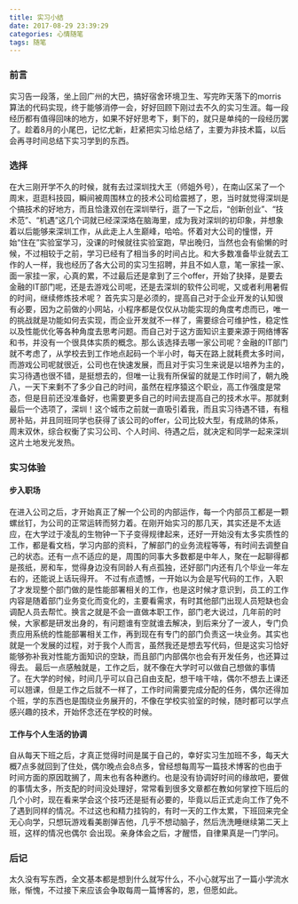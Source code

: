 ```yaml
---
title: 实习小结
date: 2017-08-29 23:39:29
categories: 心情随笔
tags: 随笔
---
```

### 前言
实习告一段落，坐上回广州的大巴，搞好宿舍环境卫生、写完昨天落下的morris算法的代码实现，终于能够消停一会，好好回顾下刚过去不久的实习生涯。每一段经历都有值得回味的地方，如果不好好思考下，剩下的，就只是单纯的一段经历罢了。趁着8月的小尾巴，记忆尤新，赶紧把实习给总结了，主要为非技术篇，以后会再寻时间总结下实习学到的东西。
<!-- more -->
### 选择
在大三刚开学不久的时候，就有去过深圳找大王（师姐外号），在南山区呆了一个周末，逛逛科技园，瞬间被周围林立的技术公司给震撼了，恩，当时就觉得深圳是个搞技术的好地方，而且恰逢双创在深圳举行，逛了一下之后，“创新创业”、“技术范”、“机遇”这几个词就已经深深烙在脑海里，成为我对深圳的初印象，并想象着以后能够来深圳工作，从此走上人生巅峰，哈哈。怀着对大公司的憧憬，开始“住在”实验室学习，没课的时候就往实验室跑，早出晚归，当然也会有偷懒的时候，不过相较于之前，学习已经有了相当多的时间占比。和大多数准备毕业就去工作的人一样，我也经历了各大公司的实习生招聘，并且不如人意，笔一家挂一家、面一家挂一家，心真的累，不过最后还是拿到了三个offer，开始了抉择，是要去金融的IT部门呢，还是去游戏公司呢，还是去深圳的软件公司呢，又或者利用暑假的时间，继续修炼技术呢？
首先实习是必须的，提高自己对于企业开发的认知很有必要，因为之前做的小网站，小程序都是仅仅从功能实现的角度考虑而已，唯一的挑战就是功能如何去实现，而企业开发就不一样了，需要综合可维护性，稳定性以及性能优化等各种角度去思考问题。而自己对于这方面知识主要来源于网络博客和书，并没有一个很具体实质的概念。那么该选择去哪一家公司呢？金融的IT部门就不考虑了，从学校去到工作地点起码一个半小时，每天在路上就耗费太多时间，而游戏公司呢就很近，公司也在快速发展，而且对于实习生来说是以培养为主的，实习待遇也很不错，是挺想去的，但唯一让我有所保留的就是工作时间了，朝九晚八，一天下来剩不了多少自己的时间，虽然在程序猿这个职业，高工作强度是常态，但是目前还没准备好，也需要更多自己的时间去提高自己的技术水平。那就剩最后一个选项了，深圳！这个城市之前就一直吸引着我，而且实习待遇不错，有租房补贴，并且同班同学也获得了该公司的offer，公司比较大型，有成熟的体系，周末双休，综合权衡了实习公司、个人时间、待遇之后，就决定和同学一起来深圳这片土地发光发热。

### 实习体验
#### 步入职场
在进入公司之后，才开始真正了解一个公司的内部运作，每一个内部员工都是一颗螺丝钉，为公司的正常运转而努力着。在刚开始实习的那几天，其实还是不太适应，在大学过于凌乱的生物钟一下子变得规律起来，还好一开始没有太多实质性的工作，都是看文档，学习内部的资料，了解部门的业务流程等等，有时间去调整自己的状态。还有一点不适应的是，周围的同事大多数都是中年人，聚在一起聊得都是孩纸，房和车，觉得身边没有同龄人有点孤独，还好部门内还有几个毕业一年左右的，还能说上话玩得开。
不过有点遗憾，一开始以为会是写代码的工作，入职了才发现整个部门做的是性能部署相关的工作，也是这时候才意识到，员工的工作内容是随着部门业务变化而变化的，主要看需求，有时其他部门出现人员短缺也会调配人员去帮忙。换言之就是不会一直做本职工作，部门老大说过，几年前的时候，大家都是研发出身的，有问题谁有空就谁去解决，到后来分了一波人，专门负责应用系统的性能部署相关工作，再到现在有专门的部门负责这一块业务。其实也就是一个发展的过程，对于我个人而言，虽然我还是想去写代码，但是这实习恰好能够弥补我对性能方面知识的空缺，而且部门内部偶尔也会有开发任务，也还算过得去。
最后一点感触就是，工作之后，就不像在大学时可以做自己想做的事情了。在大学的时候，时间几乎可以自己自由支配，想干啥干啥，偶尔不想去上课还可以翘课，但是工作之后就不一样了，工作时间需要完成分配的任务，偶尔还得加个班，学的东西也是围绕业务展开的，不像在学校实验室的时候，随时都可以学点感兴趣的技术，开始怀念还在学校的时候。

#### 工作与个人生活的协调
自从每天下班之后，才真正觉得时间是属于自己的，幸好实习生加班不多，每天大概7点多就回到了住处，偶尔晚点会8点多，曾经想每周写一篇技术博客的也由于时间方面的原因耽搁了，周末也有各种邀约。也是没有协调好时间的缘故吧，要做的事情太多，所支配的时间没处理好，常常看到很多文章都在教如何掌控下班后的几个小时，现在看来学会这个技巧还是挺有必要的，毕竟以后正式走向工作了免不了遇到同样的情况。不过这也和精力挂钩的，有时一天的工作太累，下班回来完全无心向学，只想玩游戏看美剧弹吉他，几乎不想动脑子，然后洗洗睡继续第二天上班，这样的情况也偶尔 会出现。亲身体会之后，才醒悟，自律果真是一门学问。

### 后记
太久没有写东西，全文基本都是想到什么就写什么，不小心就写出了一篇小学流水账，惭愧，不过接下来应该会争取每周一篇博客的，恩，但愿如此。

